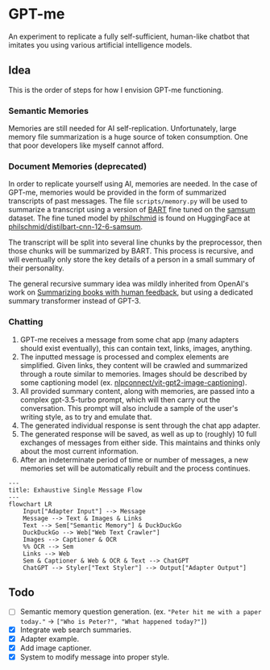# GPT-me

An experiment to replicate a fully self-sufficient, human-like chatbot that imitates you using various artificial intelligence models.

## Idea

This is the order of steps for how I envision GPT-me functioning.

### Semantic Memories

Memories are still needed for AI self-replication. Unfortunately, large memory file summarization is a huge source of token consumption. One that poor developers like myself cannot afford.

### Document Memories (deprecated)

In order to replicate yourself using AI, memories are needed. In the case of GPT-me, memories would be provided in the form of summarized transcripts of past messages.
The file `scripts/memory.py` will be used to summarize a transcript using a version of [BART](https://huggingface.co/docs/transformers/v4.28.1/en/model_doc/bart) fine tuned on the [samsum](https://huggingface.co/datasets/samsum) dataset. The fine tuned model by [philschmid](https://huggingface.co/philschmid) is found on HuggingFace at [philschmid/distilbart-cnn-12-6-samsum](https://huggingface.co/philschmid/distilbart-cnn-12-6-samsum).

The transcript will be split into several line chunks by the preprocessor, then those chunks will be summarized by BART.
This process is recursive, and will eventually only store the key details of a person in a small summary of their personality.

The general recursive summary idea was mildly inherited from OpenAI's work on [Summarizing books with human feedback](https://openai.com/research/summarizing-books), but using a dedicated summary transformer instead of GPT-3.

### Chatting

1. GPT-me receives a message from some chat app \(many adapters should exist eventually\), this can contain text, links, images, anything.
2. The inputted message is processed and complex elements are simplified. Given links, they content will be crawled and summarized through a route similar to memories. Images should be described by some captioning model \(ex. [nlpconnect/vit-gpt2-image-captioning](https://huggingface.co/nlpconnect/vit-gpt2-image-captioning)\).
3. All provided summary content, along with memories, are passed into a complex gpt-3.5-turbo prompt, which will then carry out the conversation. This prompt will also include a sample of the user's writing style, as to try and emulate that.
4. The generated individual response is sent through the chat app adapter.
5. The generated response will be saved, as well as up to \(roughly\) 10 full exchanges of messages from either side. This maintains and thinks only about the most current information.
6. After an indeterminate period of time or number of messages, a new memories set will be automatically rebuilt and the process continues.

```mermaid
---
title: Exhaustive Single Message Flow
---
flowchart LR
    Input["Adapter Input"] --> Message
    Message --> Text & Images & Links
    Text --> Sem["Semantic Memory"] & DuckDuckGo
    DuckDuckGo --> Web["Web Text Crawler"]
    Images --> Captioner & OCR
    %% OCR --> Sem
    Links --> Web
    Sem & Captioner & Web & OCR & Text --> ChatGPT
    ChatGPT --> Styler["Text Styler"] --> Output["Adapter Output"]
```

## Todo

- [ ] Semantic memory question generation. \(ex. `"Peter hit me with a paper today."` -> `["Who is Peter?", "What happened today?"]`\)
- [x] Integrate web search summaries.
- [x] Adapter example.
- [x] Add image captioner.
- [x] System to modify message into proper style.
